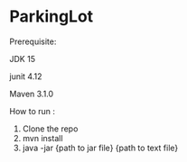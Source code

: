 # ParkingLot


Prerequisite:

JDK 15

junit 4.12

Maven 3.1.0



How to run :

1. Clone the repo
2. mvn install
3. java -jar {path to jar file}  {path to text file}

